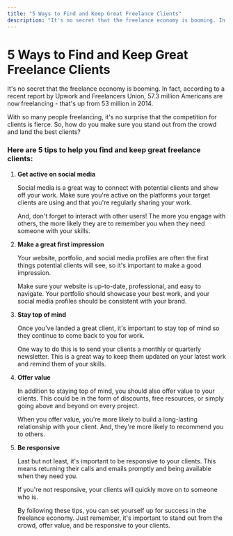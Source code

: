 ```yaml
---
title: "5 Ways to Find and Keep Great Freelance Clients"
description: "It's no secret that the freelance economy is booming. In fact, according to a recent report by Upwork and Freelancers Union, 57.3 million Americans are now freelancing - that's up from 53 million in 2014."
---
```


# 5 Ways to Find and Keep Great Freelance Clients

It's no secret that the freelance economy is booming. In fact, according to a recent report by Upwork and Freelancers Union, 57.3 million Americans are now freelancing - that's up from 53 million in 2014.

With so many people freelancing, it's no surprise that the competition for clients is fierce. So, how do you make sure you stand out from the crowd and land the best clients?

### Here are 5 tips to help you find and keep great freelance clients:

1. **Get active on social media**

   Social media is a great way to connect with potential clients and show off your work. Make sure you're active on the platforms your target clients are using and that you're regularly sharing your work.

   And, don't forget to interact with other users! The more you engage with others, the more likely they are to remember you when they need someone with your skills.

2. **Make a great first impression**

   Your website, portfolio, and social media profiles are often the first things potential clients will see, so it's important to make a good impression.

   Make sure your website is up-to-date, professional, and easy to navigate. Your portfolio should showcase your best work, and your social media profiles should be consistent with your brand.

3. **Stay top of mind**

   Once you've landed a great client, it's important to stay top of mind so they continue to come back to you for work.

   One way to do this is to send your clients a monthly or quarterly newsletter. This is a great way to keep them updated on your latest work and remind them of your skills.

4. **Offer value**

   In addition to staying top of mind, you should also offer value to your clients. This could be in the form of discounts, free resources, or simply going above and beyond on every project.

   When you offer value, you're more likely to build a long-lasting relationship with your client. And, they're more likely to recommend you to others.

5. **Be responsive**

   Last but not least, it's important to be responsive to your clients. This means returning their calls and emails promptly and being available when they need you.

   If you're not responsive, your clients will quickly move on to someone who is.

   By following these tips, you can set yourself up for success in the freelance economy. Just remember, it's important to stand out from the crowd, offer value, and be responsive to your clients.
